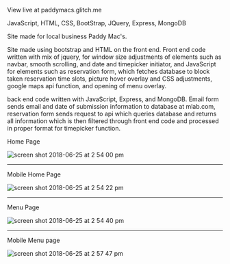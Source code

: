 View live at paddymacs.glitch.me

JavaScript, HTML, CSS, BootStrap, JQuery, Express, MongoDB

Site made for local business Paddy Mac's. 

Site made using bootstrap and HTML on the front end. Front end code written with mix of jquery, for window size adjustments of elements such as navbar, smooth scrolling, and date and timepicker initiator, and JavaScript for elements such as reservation form, which fetches database to block taken reservation time slots, picture hover overlay and CSS adjustments, google maps api function, and opening of menu overlay. 

back end code written with JavaScript, Express, and MongoDB. Email form sends email and date of submission information to database at mlab.com, reservation form sends request to api which queries database and returns all information which is then filtered through front end code and processed in proper format for timepicker function.

Home Page

![screen shot 2018-06-25 at 2 54 00 pm](https://user-images.githubusercontent.com/33098684/41872519-c8684c3e-7887-11e8-810b-1ee28156119b.png)

----

Mobile Home Page

![screen shot 2018-06-25 at 2 54 22 pm](https://user-images.githubusercontent.com/33098684/41872520-c87af244-7887-11e8-82bf-db45161eee75.png)

----

Menu Page

![screen shot 2018-06-25 at 2 54 40 pm](https://user-images.githubusercontent.com/33098684/41872521-c89f431a-7887-11e8-9697-406297f761de.png)

-----

Mobile Menu page

![screen shot 2018-06-25 at 2 57 47 pm](https://user-images.githubusercontent.com/33098684/41872669-3a548916-7888-11e8-9be1-e9d92cac7d98.png)
